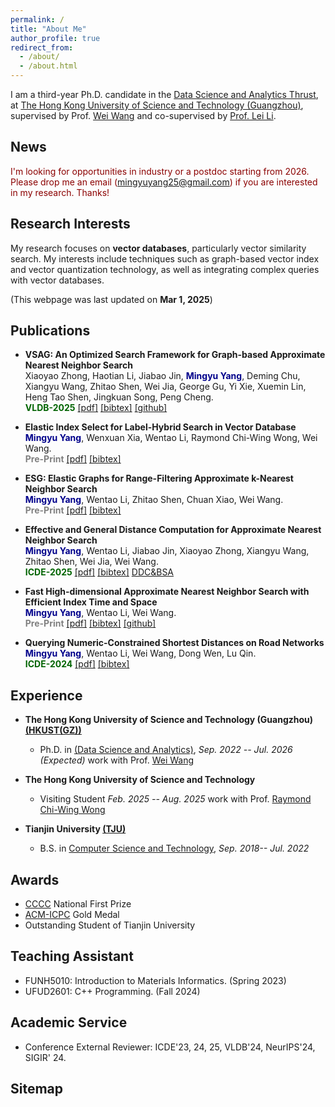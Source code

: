 ```yaml
---
permalink: /
title: "About Me"
author_profile: true
redirect_from: 
  - /about/
  - /about.html
---
```

I am a third-year Ph.D. candidate in the [Data Science and Analytics Thrust](https://dsa.hkust-gz.edu.cn), at [The Hong Kong University of Science and Technology (Guangzhou)](https://www.hkust-gz.edu.cn/), supervised by Prof. [Wei Wang](http://wei-wang.net) and co-supervised by [Prof. Lei Li](https://sites.google.com/view/leili).


## News
<span style="color:darkred">I'm looking for opportunities in industry or a postdoc starting from 2026. Please drop me an email (mingyuyang25@gmail.com) if you are interested in my research. Thanks!</span>

## Research Interests
My research focuses on **vector databases**, particularly vector similarity search. My interests include techniques such as graph-based vector index and vector quantization technology, as well as integrating complex queries with vector databases.

(This webpage was last updated on **Mar 1, 2025**)


## Publications
- **VSAG: An Optimized Search Framework for Graph-based Approximate Nearest Neighbor Search**\
  Xiaoyao Zhong, Haotian Li, Jiabao Jin, <span style="color:darkblue">**Mingyu Yang**</span>, Deming Chu, Xiangyu Wang, Zhitao Shen, Wei Jia, George Gu, Yi Xie, Xuemin Lin, Heng Tao Shen, Jingkuan Song, Peng Cheng. \
  <span style="color:darkgreen">**VLDB-2025**</span> [[pdf]](https://arxiv.org/pdf/2503.17911) [[bibtex]](hhttps://arxiv.org/pdf/2503.17911) [[github]](https://github.com/antgroup/vsag)

- **Elastic Index Select for Label-Hybrid Search in Vector Database**\
  <span style="color:darkblue">**Mingyu Yang**</span>, Wenxuan Xia, Wentao Li, Raymond Chi-Wing Wong, Wei Wang. \
  <span style="color:gray">**Pre-Print**</span> [[pdf]](https://arxiv.org/abs/2505.03212) [[bibtex]](https://arxiv.org/abs/2505.03212)

- **ESG: Elastic Graphs for Range-Filtering Approximate k-Nearest Neighbor Search**\
  <span style="color:darkblue">**Mingyu Yang**</span>, Wentao Li, Zhitao Shen, Chuan Xiao, Wei Wang. \
  <span style="color:gray">**Pre-Print**</span> [[pdf]](https://arxiv.org/abs/2504.04018) [[bibtex]](https://arxiv.org/abs/2504.04018)

- **Effective and General Distance Computation for Approximate Nearest Neighbor Search**\
  <span style="color:darkblue">**Mingyu Yang**</span>, Wentao Li, Jiabao Jin, Xiaoyao Zhong, Xiangyu Wang, Zhitao Shen, Wei Jia, Wei Wang. \
  <span style="color:darkgreen">**ICDE-2025**</span> [[pdf]](https://arxiv.org/abs/2404.16322) [[bibtex]](https://dblp.org/rec/journals/corr/abs-2404-16322.html?view=bibtex)
  <a class="github-button" href="https://github.com/mingyu-hkustgz/Res-Infer" data-show-count="true" aria-label="Star buttons/github-buttons on GitHub">DDC&BSA</a>

- **Fast High-dimensional Approximate Nearest Neighbor Search with Efficient Index Time and Space**\
  <span style="color:darkblue">**Mingyu Yang**</span>, Wentao Li, Wei Wang. \
  <span style="color:gray">**Pre-Print**</span> [[pdf]](https://arxiv.org/abs/2411.06158) [[bibtex]](https://dblp.org/rec/journals/corr/abs-2411-06158.html?view=bibtex) [[github]](https://github.com/mingyu-hkustgz/RESQ)

- **Querying Numeric-Constrained Shortest Distances on Road Networks**\
  <span style="color:darkblue">**Mingyu Yang**</span>, Wentao Li, Wei Wang, Dong Wen, Lu Qin. \
  <span style="color:darkgreen">**ICDE-2024**</span> [[pdf]](https://ieeexplore.ieee.org/abstract/document/10597684) [[bibtex]](https://dblp.org/rec/conf/icde/YangLWWQ24.html?view=bibtex)

## Experience
* **The Hong Kong University of Science and Technology (Guangzhou) [(HKUST(GZ))](https://www.hkust-gz.edu.cn/)**
  * Ph.D. in [(Data Science and Analytics)](https://dsa.hkust-gz.edu.cn/),  *Sep. 2022 -- Jul. 2026 (Expected)* work with Prof. [Wei Wang](http://wei-wang.net)

* **The Hong Kong University of Science and Technology**
  * Visiting Student  *Feb. 2025 -- Aug. 2025* work with Prof. [Raymond Chi-Wing Wong](https://www.cse.ust.hk/~raywong)

* **Tianjin University [(TJU)](https://cic.tju.edu.cn/)**
  * B.S. in [Computer Science and Technology](https://cic.tju.edu.cn/),  *Sep. 2018-- Jul. 2022*


## Awards
* [CCCC](https://gplt.patest.cn/regulation) National First Prize
* [ACM-ICPC](https://icpc.global/) Gold Medal
* Outstanding Student of Tianjin University

## Teaching Assistant
* FUNH5010: Introduction to Materials Informatics. (Spring 2023)
* UFUD2601: C++ Programming. (Fall 2024)

## Academic Service
* Conference External Reviewer: ICDE'23, 24, 25, VLDB'24, NeurIPS'24, SIGIR' 24.

## Sitemap
<script type="text/javascript" id="clustrmaps" src="//clustrmaps.com/map_v2.js?d=lR3cgZbdKoYg0NvhSLnxgUJE7E5OX566NLTUW_yKRpw&cl=ffffff&w=a"></script>